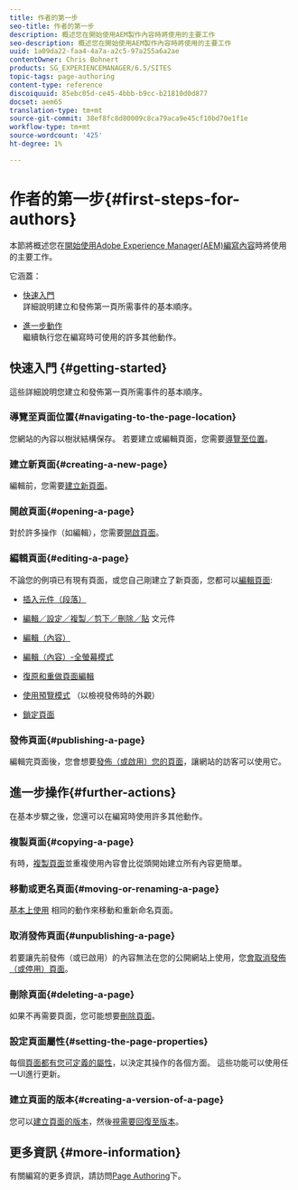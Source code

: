 ```yaml
---
title: 作者的第一步
seo-title: 作者的第一步
description: 概述您在開始使用AEM製作內容時將使用的主要工作
seo-description: 概述您在開始使用AEM製作內容時將使用的主要工作
uuid: 1a09da22-faa4-4a7a-a2c5-97a255a6a2ae
contentOwner: Chris Bohnert
products: SG_EXPERIENCEMANAGER/6.5/SITES
topic-tags: page-authoring
content-type: reference
discoiquuid: 85ebc05d-ce45-4bbb-b9cc-b21810d0d877
docset: aem65
translation-type: tm+mt
source-git-commit: 38ef8fc8d80009c8ca79aca9e45cf10bd70e1f1e
workflow-type: tm+mt
source-wordcount: '425'
ht-degree: 1%

---
```



# 作者的第一步{#first-steps-for-authors}

本節將概述您在[開始使用Adobe Experience Manager(AEM)編寫內容](/help/sites-authoring/author.md#concept-of-authoring-and-publishing)時將使用的主要工作。

它涵蓋：

* [快速入門](#getting-started)\
   詳細說明建立和發佈第一頁所需事件的基本順序。

* [進一步動作](#further-actions)\
   繼續執行您在編寫時可使用的許多其他動作。

## 快速入門 {#getting-started}

這些詳細說明您建立和發佈第一頁所需事件的基本順序。

### 導覽至頁面位置{#navigating-to-the-page-location}

您網站的內容以樹狀結構保存。 若要建立或編輯頁面，您需要[導覽至位置](/help/sites-authoring/basic-handling.md#viewing-and-selecting-resources)。

### 建立新頁面{#creating-a-new-page}

編輯前，您需要[建立新頁面](/help/sites-authoring/managing-pages.md#creating-a-new-page)。

### 開啟頁面{#opening-a-page}

對於許多操作（如編輯），您需要[開啟頁面](/help/sites-authoring/managing-pages.md#opening-a-page-for-editing)。

### 編輯頁面{#editing-a-page}

不論您的例項已有現有頁面，或您自己剛建立了新頁面，您都可以[編輯頁面](/help/sites-authoring/editing-content.md):

* [插入元件（段落）](/help/sites-authoring/editing-content.md#inserting-a-component)
* [編輯／設定／複製／剪下／刪除／貼](/help/sites-authoring/editing-content.md#edit-configure-copy-cut-delete-paste) 文元件
* [編輯（內容）](/help/sites-authoring/editing-content.md#edit-content)
* [編輯（內容）-全螢幕模式](/help/sites-authoring/editing-content.md#edit-content-full-screen-mode)

* [復原和重做頁面編輯](/help/sites-authoring/editing-content.md#undoing-and-redoing-page-edits)
* [使用預覽模式](/help/sites-authoring/editing-content.md#preview-mode) （以檢視發佈時的外觀）
* [鎖定頁面](/help/sites-authoring/editing-content.md#locking-a-page)

### 發佈頁面{#publishing-a-page}

編輯完頁面後，您會想要[發佈（或啟用）您的頁面](/help/sites-authoring/publishing-pages.md#main-pars-title-10)，讓網站的訪客可以使用它。

## 進一步操作{#further-actions}

在基本步驟之後，您還可以在編寫時使用許多其他動作。

### 複製頁面{#copying-a-page}

有時，[複製頁面](/help/sites-authoring/managing-pages.md#copying-and-pasting-a-page)並重複使用內容會比從頭開始建立所有內容更簡單。

### 移動或更名頁面{#moving-or-renaming-a-page}

[基本上使用](/help/sites-authoring/managing-pages.md#moving-or-renaming-a-page) 相同的動作來移動和重新命名頁面。

### 取消發佈頁面{#unpublishing-a-page}

若要讓先前發佈（或已啟用）的內容無法在您的公開網站上使用，您[會取消發佈（或停用）頁面](/help/sites-authoring/publishing-pages.md#main-pars-title-5)。

### 刪除頁面{#deleting-a-page}

如果不再需要頁面，您可能想要[刪除頁面](/help/sites-authoring/managing-pages.md#deleting-a-page)。

### 設定頁面屬性{#setting-the-page-properties}

每個[頁面都有您可定義的屬性](/help/sites-authoring/editing-page-properties.md)，以決定其操作的各個方面。 這些功能可以使用任一UI進行更新。

### 建立頁面的版本{#creating-a-version-of-a-page}

您可以[建立頁面的版本](/help/sites-authoring/working-with-page-versions.md#creating-a-new-version)，然後[視需要回復至版本](/help/sites-authoring/working-with-page-versions.md#reverting-to-a-page-version)。

## 更多資訊 {#more-information}

有關編寫的更多資訊，請訪問[Page Authoring](/help/sites-authoring/page-authoring.md)下。

